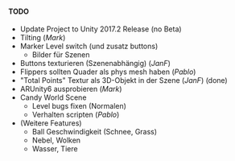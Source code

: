 #### TODO

- Update Project to Unity 2017.2 Release (no Beta)
- Tilting (_Mark_)
- Marker Level switch (und zusatz buttons)
    - Bilder für Szenen
- Buttons texturieren (Szenenabhängig) (_JanF_)
- Flippers sollten Quader als phys mesh haben (_Pablo_)
- "Total Points" Textur als 3D-Objekt in der Szene (_JanF_) (done)
- ARUnity6 ausprobieren (_Mark_)
- Candy World Scene
    - Level bugs fixen (Normalen)
    - Verhalten scripten (_Pablo_)
- (Weitere Features)
  - Ball Geschwindigkeit (Schnee, Grass)
  - Nebel, Wolken
  - Wasser, Tiere
